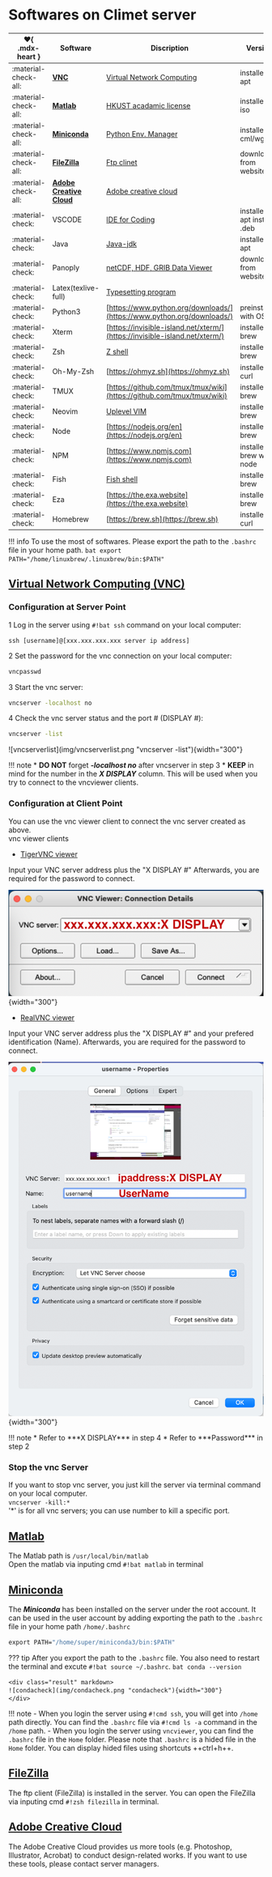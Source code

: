 # Softwares on Climet server

| :heart:{ .mdx-heart } | Software                           | Discription                                                                        | Version                                                   |
| --------------------- | ---------------------------------- | ---------------------------------------------------------------------------------- | --------------------------------------------------------- |
| :material-check-all:  | [**VNC**](#vnc)                    | [Virtual Network Computing](https://tigervnc.org)                                  | <!-- md:version 1.12.0 --> installed by apt               |
| :material-check-all:  | [**Matlab**](#matlab)              | [HKUST acadamic license](https://download.ust.hk/apps/site/info/matlab2023a.html)  | <!-- md:version 2024a --> installed by iso                |
| :material-check-all:  | [**Miniconda**](#miniconda)        | [Python Env. Manager](https://docs.conda.io/projects/miniconda/en/latest/)         | <!-- md:version V24.4.0 --> installed by cml/wget         |
| :material-check-all:  | [**FileZilla**](#filezilla)        | [Ftp clinet](https://filezilla-project.org/)                                       | <!-- md:version V3.67.0 --> download from website         |
| :material-check-all:  | [**Adobe Creative Cloud**](#Adobe) | [Adobe creative cloud](https://www.adobe.com/hk_en/creativecloud.html)             | <!-- md:version V2024 -->                                 |
| :material-check:      | VSCODE                             | [IDE for Coding](https://code.visualstudio.com)                                    | <!-- md:version V1.90.0 --> installed by apt install .deb |
| :material-check:      | Java                               | [Java-jdk](https://ubuntu.com/tutorials/install-jre#2-installing-openjdk-jre)      | <!-- md:version 11.0.23  --> installed by apt             |
| :material-check:      | Panoply                            | [netCDF, HDF, GRIB Data Viewer](https://www.giss.nasa.gov/tools/panoply/download/) | <!-- md:version V5.4.1 --> download from website          |
| :material-check:      | Latex(texlive-full)                | [Typesetting program](https://www.tug.org/texlive/)                                | <!-- md:version TeX Live 2019/Debian -->                  |
| :material-check:      | Python3                            | [https://www.python.org/downloads/](https://www.python.org/downloads/)             | <!-- md:version V3.12.3 --> preinstalled with OS          |
| :material-check:      | Xterm                              | [https://invisible-island.net/xterm/](https://invisible-island.net/xterm/)         | <!-- md:version XTerm(392) --> installed by brew          |
| :material-check:      | Zsh                                | [Z shell](https://github.com/ohmyzsh/ohmyzsh/wiki/Installing-ZSH)                  | <!-- md:version V5.9 --> installed by brew                |
| :material-check:      | Oh-My-Zsh                          | [https://ohmyz.sh](https://ohmyz.sh)                                               | <!-- md:version master (a17789e) --> installed by curl    |
| :material-check:      | TMUX                               | [https://github.com/tmux/tmux/wiki](https://github.com/tmux/tmux/wiki)             | <!-- md:version V3.4 --> installed by brew                |
| :material-check:      | Neovim                             | [Uplevel VIM](https://neovim.io)                                                   | <!-- md:version V0.10.0 --> installed by brew             |
| :material-check:      | Node                               | [https://nodejs.org/en](https://nodejs.org/en)                                     | <!-- md:version V22.2.0 --> installed by brew             |
| :material-check:      | NPM                                | [https://www.npmjs.com](https://www.npmjs.com)                                     | <!-- md:version V10.7.2 --> installed by brew with node   |
| :material-check:      | Fish                               | [Fish shell](https://fishshell.com)                                                | <!-- md:version V3.7.1 --> installed by brew              |
| :material-check:      | Eza                                | [https://the.exa.website](https://the.exa.website)                                 | <!-- md:version V0.18.17 --> installed by brew            |
| :material-check:      | Homebrew                           | [https://brew.sh](https://brew.sh)                                                 | <!-- md:version V3.3.5 --> installed by curl              |

!!! info
To use the most of softwares. Please export the path to the `.bashrc` file in
your home path.
`bat
    export PATH="/home/linuxbrew/.linuxbrew/bin:$PATH"
    `

## [Virtual Network Computing (VNC)](#vnc)

### Configuration at Server Point

1 Log in the server using `#!bat ssh` command on your local computer:

```{ .yaml .no-copy}
ssh [username]@[xxx.xxx.xxx.xxx server ip address]
```

2 Set the password for the vnc connection on your local computer:

```bat
vncpasswd
```

3 Start the vnc server:

```bat
vncserver -localhost no
```

4 Check the vnc server status and the port # (DISPLAY #):

```bat
vncserver -list
```

<div class="result" markdown>
![vncserverlist](img/vncserverlist.png "vncserver -list"){width="300"} 
</div>

!!! note \* **DO NOT** forget **_-localhost no_** after vncserver in step 3 \* **KEEP** in mind for the number in the **_X DISPLAY_** column.
This will be used when you try to connect to the vncviewer clients.

### Configuration at Client Point

You can use the vnc viewer client to connect the vnc server created as above. <br>
vnc viewer clients <br>

- [TigerVNC viewer](https://tigervnc.org)
<div class="grid" markdown>
Input your VNC server address plus the "X DISPLAY #"
Afterwards, you are required for the password to connect.

![tigervncviewer](img/tigervnc.png "tigervncviewer"){width="300"}

</div>

- [RealVNC viewer](https://www.realvnc.com/en/)
<div class="grid" markdown>
Input your VNC server address plus the "X DISPLAY #" and your prefered
identification (Name). Afterwards, you are required for the password to connect.

![realvncviewer](img/realvnc.png "realvncvncviewer"){width="300"}

</div>
!!! note 
    * Refer to ***X DISPLAY*** in step 4 
    * Refer to ***Password*** in step 2

### Stop the vnc Server

If you want to stop vnc server, you just kill the server via terminal command on your local computer. <br>
`vncserver -kill:*` <br>
'\*' is for all vnc servers; you can use number to kill a specific port.

## [Matlab](#matlab)

The Matlab path is `/usr/local/bin/matlab`  
Open the matlab via inputing cmd `#!bat matlab` in terminal

## [Miniconda](#miniconda)

The **_Miniconda_** has been installed on the server under the root account.
It can be used in the user account by adding exporting the path to the `.bashrc` file in
your home path `/home/.bashrc`

```bat
export PATH="/home/super/miniconda3/bin:$PATH"
```

??? tip
    After you export the path to the `.bashrc` file.
    You also need to restart the terminal and excute `#!bat source ~/.bashrc`.
    ```bat
    conda --version
    ```

    <div class="result" markdown>
    ![condacheck](img/condacheck.png "condacheck"){width="300"}
    </div>

!!! note 
    - When you login the server using `#!cmd ssh`, you will get into `/home` path directly.
      You can find the `.bashrc` file via `#!cmd ls -a` command in the `/home` path. 
    - When you login the server using `vncviewer`, you can find the `.bashrc` file in the
      `Home` folder. Please note that `.bashrc` is a hided file in the `Home` folder.
      You can display hided files using shortcuts ++ctrl+h++.

## [FileZilla](#filezilla)

The ftp client (FileZilla) is installed in the server. You can open the FileZilla via inputing cmd `#!zsh filezilla` in terminal.

## [Adobe Creative Cloud](#Adobe)

The Adobe Creative Cloud provides us more tools (e.g. Photoshop, Illustrator, Acrobat) to conduct design-related works.
If you want to use these tools, please contact server managers.
